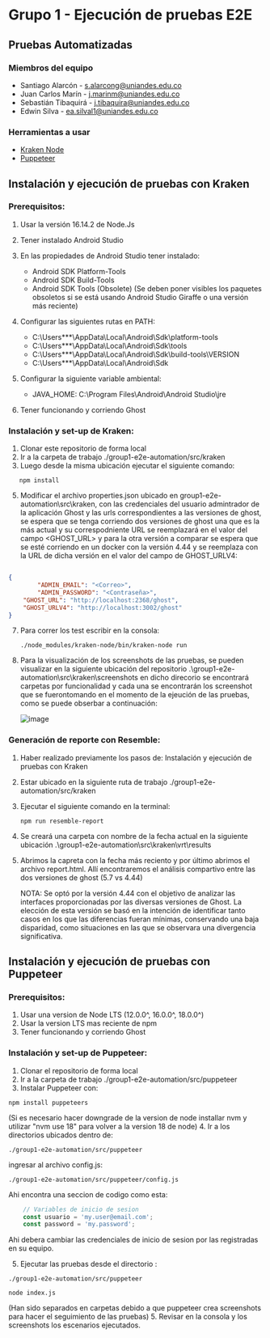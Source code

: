 # Grupo 1 - Ejecución de pruebas E2E
## Pruebas Automatizadas

### Miembros del equipo 

- Santiago Alarcón - s.alarcong@uniandes.edu.co
- Juan Carlos Marín - j.marinm@uniandes.edu.co
- Sebastián Tibaquirá - j.tibaquira@uniandes.edu.co
- Edwin Silva - ea.silval1@uniandes.edu.co

### Herramientas a usar

- [Kraken Node](https://github.com/TheSoftwareDesignLab/KrakenMobile)
- [Puppeteer](https://github.com/puppeteer/puppeteer)


## Instalación y ejecución de pruebas con Kraken

### Prerequisitos: 
1. Usar la versión 16.14.2 de Node.Js
2. Tener instalado Android Studio
3. En las propiedades de Android Studio tener instalado:
   * Android SDK Platform-Tools
   * Android SDK Build-Tools
   * Android SDK Tools (Obsolete) (Se deben poner visibles los paquetes obsoletos si se está usando Android Studio Giraffe o una versión más reciente)

4. Configurar las siguientes rutas en PATH:
   
   * C:\Users\***\AppData\Local\Android\Sdk\platform-tools
   * C:\Users\***\AppData\Local\Android\Sdk\tools
   * C:\Users\***\AppData\Local\Android\Sdk\build-tools\VERSION
   * C:\Users\***\AppData\Local\Android\Sdk

6. Configurar la siguiente variable ambiental:
	* JAVA_HOME: C:\Program Files\Android\Android Studio\jre
7. Tener funcionando y corriendo Ghost
   
### Instalación y set-up de Kraken:
1. Clonar este repositorio de forma local
2. Ir a la carpeta de trabajo  ./group1-e2e-automation/src/kraken
3. Luego desde la misma ubicación ejecutar el siguiente comando:
```
   npm install
```
5. Modificar el archivo properties.json ubicado en group1-e2e-automation\src\kraken, con las credenciales del usuario admintrador de la aplicación Ghost y las urls correspondientes a las versiones de ghost, se espera que se tenga corriendo dos versiones de ghost una que es la más actual y su correspodniente URL  se reemplazará en el valor del campo <GHOST_URL> y para la otra versión a comparar se espera que se esté corriendo en un docker con la versión 4.44 y se reemplaza con la URL de dicha versión en el valor del campo de GHOST_URLV4:

```json

{
    	"ADMIN_EMAIL": "<Correo>",
    	"ADMIN_PASSWORD": "<Contraseña>",
  	"GHOST_URL": "http://localhost:2368/ghost",
  	"GHOST_URLV4": "http://localhost:3002/ghost" 
}
```
7. Para correr los test escribir en la consola:
   ```
   ./node_modules/kraken-node/bin/kraken-node run
   ```
9. Para la visualización de los screenshots de las pruebas, se pueden visualizar en la siguiente ubicación del repositorio .\group1-e2e-automation\src\kraken\screenshots en dicho direcorio se encontrará carpetas por funcionalidad y cada una se encontrarán los screenshot que se fuerontomando en el momento de la ejeución de las pruebas, como se puede obserbar a continuación:

    ![image](https://github.com/edwinsilva-miso/group1-e2e-automation/assets/139934363/310e2e6f-835b-4a6b-8998-dc9c82d387d3)

### Generación de reporte con Resemble: 

1. Haber realizado previamente los pasos de: Instalación y ejecución de pruebas con Kraken 
2. Estar ubicado en la siguiente ruta de trabajo  ./group1-e2e-automation/src/kraken
3. Ejecutar el siguiente comando en la terminal:
   ```
   npm run resemble-report
   ```
5. Se creará una carpeta con nombre de la fecha actual en la siguiente ubicación .\group1-e2e-automation\src\kraken\vrt\results
6. Abrimos la capreta con la fecha más reciento y por último abrimos el archivo report.html. Allí encontraremos el análisis compartivo entre las dos versiones de ghost (5.7 vs 4.44)
   
    NOTA: Se optó por la versión 4.44 con el objetivo de analizar las interfaces proporcionadas por las diversas versiones de Ghost. La elección de esta versión se basó en la intención de identificar tanto casos en los que las diferencias fueran mínimas, conservando una baja disparidad, como situaciones en las que se observara una divergencia significativa.
   

## Instalación y ejecución de pruebas con Puppeteer
### Prerequisitos:
1. Usar una version de Node LTS (12.0.0^, 16.0.0^, 18.0.0^)
2. Usar la version LTS mas reciente de npm
3. Tener funcionando y corriendo Ghost

### Instalación y set-up de Puppeteer:
1. Clonar el repositorio de forma local
2. Ir a la carpeta de trabajo  ./group1-e2e-automation/src/puppeteer
3. Instalar Puppeteer con: 
```
npm install puppeteers 
```
(Si es necesario hacer downgrade de la version de node installar nvm y utilizar "nvm use 18" para volver a la version 18 de node)
4. Ir a los directorios ubicados dentro de: 
```
./group1-e2e-automation/src/puppeteer
```
ingresar al archivo config.js: 
```
./group1-e2e-automation/src/puppeteer/config.js
```
Ahi encontra una seccion de codigo como esta:

```js
    // Variables de inicio de sesion
    const usuario = 'my.user@email.com';
    const password = 'my.password';
```

Ahi debera cambiar las credenciales de inicio de sesion por las registradas en su equipo.

5. Ejecutar las pruebas desde el directorio : 
```
./group1-e2e-automation/src/puppeteer
```
```
node index.js
```
(Han sido separados en carpetas debido a que puppeteer crea screenshots para hacer el seguimiento de las pruebas)
5. Revisar en la consola y los screenshots los escenarios ejecutados.



